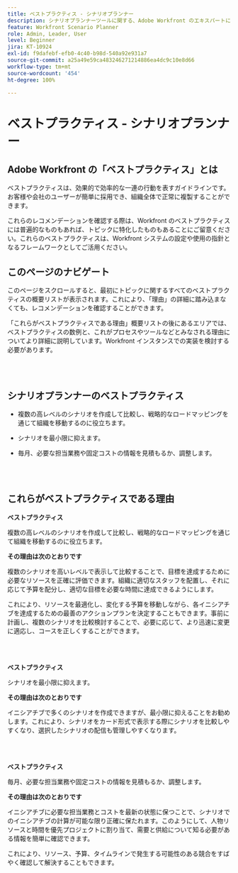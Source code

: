```yaml
---
title: ベストプラクティス - シナリオプランナー
description: シナリオプランナーツールに関する、Adobe Workfront のエキスパートによるベストプラクティスのレコメンデーションについて説明します。
feature: Workfront Scenario Planner
role: Admin, Leader, User
level: Beginner
jira: KT-10924
exl-id: f9dafebf-efb0-4c40-b98d-540a92e931a7
source-git-commit: a25a49e59ca483246271214886ea4dc9c10e8d66
workflow-type: tm+mt
source-wordcount: '454'
ht-degree: 100%

---
```


# ベストプラクティス - シナリオプランナー

## Adobe Workfront の「ベストプラクティス」とは

ベストプラクティスは、効果的で効率的な一連の行動を表すガイドラインです。お客様や会社のユーザーが簡単に採用でき、組織全体で正常に複製することができます。

これらのレコメンデーションを確認する際は、Workfront のベストプラクティスには普遍的なものもあれば、トピックに特化したものもあることにご留意ください。これらのベストプラクティスは、Workfront システムの設定や使用の指針となるフレームワークとしてご活用ください。

## このページのナビゲート

このページをスクロールすると、最初にトピックに関するすべてのベストプラクティスの概要リストが表示されます。これにより、「理由」の詳細に踏み込まなくても、レコメンデーションを確認することができます。

「これらがベストプラクティスである理由」概要リストの後にあるエリアでは、ベストプラクティスの数例と、これがプロセスやツールなどとみなされる理由についてより詳細に説明しています。Workfront インスタンスでの実装を検討する必要があります。

</br>
</br>

## シナリオプランナーのベストプラクティス

* 複数の高レベルのシナリオを作成して比較し、戦略的なロードマッピングを通じて組織を移動するのに役立ちます。

* シナリオを最小限に抑えます。

* 毎月、必要な担当業務や固定コストの情報を見積もるか、調整します。

</br>
</br>

## これらがベストプラクティスである理由

**ベストプラクティス**

複数の高レベルのシナリオを作成して比較し、戦略的なロードマッピングを通じて組織を移動するのに役立ちます。



**その理由は次のとおりです**

複数のシナリオを高いレベルで表示して比較することで、目標を達成するために必要なリソースを正確に評価できます。組織に適切なスタッフを配置し、それに応じて予算を配分し、適切な目標を必要な時間に達成できるようにします。



これにより、リソースを最適化し、変化する予算を移動しながら、各イニシアチブを達成するための最善のアクションプランを決定することもできます。事前に計画し、複数のシナリオを比較検討することで、必要に応じて、より迅速に変更に適応し、コースを正しくすることができます。

</br>
</br>

**ベストプラクティス**

シナリオを最小限に抑えます。



**その理由は次のとおりです**

イニシアチブで多くのシナリオを作成できますが、最小限に抑えることをお勧めします。これにより、シナリオをカード形式で表示する際にシナリオを比較しやすくなり、選択したシナリオの配信も管理しやすくなります。

</br>
</br>

**ベストプラクティス**

毎月、必要な担当業務や固定コストの情報を見積もるか、調整します。

**その理由は次のとおりです**

イニシアチブに必要な担当業務とコストを最新の状態に保つことで、シナリオでのイニシアチブの計算が可能な限り正確に保たれます。このようにして、人物リソースと時間を優先プロジェクトに割り当て、需要と供給について知る必要がある情報を簡単に確認できます。



これにより、リソース、予算、タイムラインで発生する可能性のある競合をすばやく確認して解決することもできます。
